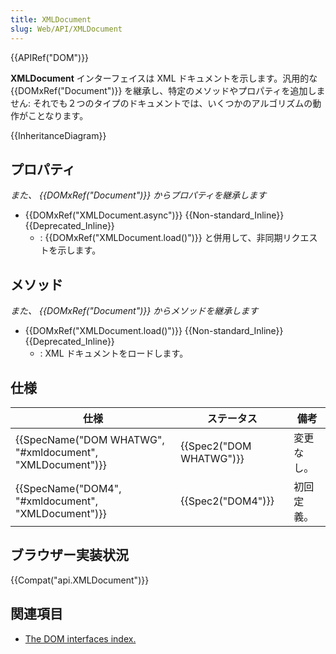 ```yaml
---
title: XMLDocument
slug: Web/API/XMLDocument
---
```

{{APIRef("DOM")}}

**XMLDocument** インターフェイスは XML ドキュメントを示します。汎用的な {{DOMxRef("Document")}} を継承し、特定のメソッドやプロパティを追加しません: それでも２つのタイプのドキュメントでは、いくつかのアルゴリズムの動作がことなります。

{{InheritanceDiagram}}

## プロパティ

_また、 {{DOMxRef("Document")}} からプロパティを継承します_

- {{DOMxRef("XMLDocument.async")}} {{Non-standard_Inline}} {{Deprecated_Inline}}
  - : {{DOMxRef("XMLDocument.load()")}} と併用して、非同期リクエストを示します。

## メソッド

_また、 {{DOMxRef("Document")}} からメソッドを継承します_

- {{DOMxRef("XMLDocument.load()")}} {{Non-standard_Inline}} {{Deprecated_Inline}}
  - : XML ドキュメントをロードします。

## 仕様

| 仕様                                                                         | ステータス                       | 備考       |
| ---------------------------------------------------------------------------- | -------------------------------- | ---------- |
| {{SpecName("DOM WHATWG", "#xmldocument", "XMLDocument")}} | {{Spec2("DOM WHATWG")}} | 変更なし。 |
| {{SpecName("DOM4", "#xmldocument", "XMLDocument")}}         | {{Spec2("DOM4")}}         | 初回定義。 |

## ブラウザー実装状況

{{Compat("api.XMLDocument")}}

## 関連項目

- [The DOM interfaces index.](/ja/docs/DOM/DOM_Reference "/en-US/docs/DOM/DOM_Reference")
